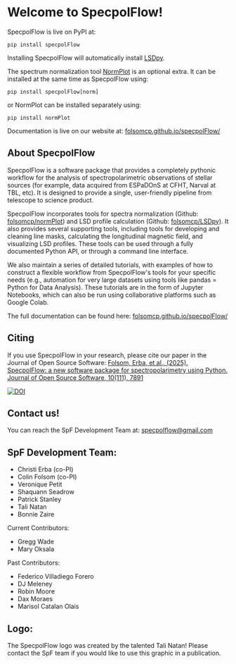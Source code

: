 # Welcome to SpecpolFlow!

SpecpolFlow is live on PyPI at:
```
pip install specpolFlow
```

Installing SpecpolFlow will automatically install [LSDpy](https://github.com/folsomcp/LSDpy/).

The spectrum normalization tool [NormPlot](https://github.com/folsomcp/normPlot/) is an optional extra.  It can be installed at the same time as SpecpolFlow using:
```
pip install specpolFlow[norm]
```
or NormPlot can be installed separately using:
```
pip install normPlot
```

Documentation is live on our website at: [folsomcp.github.io/specpolFlow/](https://folsomcp.github.io/specpolFlow/)

## About SpecpolFlow

SpecpolFlow is a software package that provides a completely pythonic workflow for the analysis of spectropolarimetric observations of stellar sources (for example, data acquired from ESPaDOnS at CFHT, Narval at TBL, etc). It is designed to provide a single, user-friendly pipeline from telescope to science product.

SpecpolFlow incorporates tools for spectra normalization (Github: [folsomcp/normPlot](https://github.com/folsomcp/normPlot)) and LSD profile calculation (Github: [folsomcp/LSDpy](https://github.com/folsomcp/LSDpy)). It also provides several supporting tools, including tools for developing and cleaning line masks, calculating the longitudinal magnetic field, and visualizing LSD profiles. These tools can be used through a fully documented Python API, or through a command line interface.

We also maintain a series of detailed tutorials, with examples of how to construct a flexible workflow from SpecpolFlow's tools for your specific needs (e.g., automation for very large datasets using tools like pandas = Python for Data Analysis). 
These tutorials are in the form of Jupyter Notebooks, which can also be run using collaborative platforms such as Google Colab. 

The full documentation can be found here: [folsomcp.github.io/specpolFlow/](https://folsomcp.github.io/specpolFlow/)


## Citing

If you use SpecpolFlow in your research, please cite our paper in the Journal of Open Source Software:
[Folsom, Erba, et al., (2025). SpecpolFlow: a new software package for spectropolarimetry using Python. Journal of Open Source Software, 10(111), 7891](https://joss.theoj.org/papers/10.21105/joss.07891)

[![DOI](https://joss.theoj.org/papers/10.21105/joss.07891/status.svg)](https://doi.org/10.21105/joss.07891)

## Contact us!
You can reach the SpF Development Team at: specpolflow@gmail.com

## SpF Development Team:
* Christi Erba (co-PI)
* Colin Folsom (co-PI)
* Veronique Petit
* Shaquann Seadrow
* Patrick Stanley
* Tali Natan
* Bonnie Zaire

Current Contributors:
* Gregg Wade
* Mary Oksala

Past Contributors:
* Federico Villadiego Forero
* DJ Meleney
* Robin Moore
* Dax Moraes
* Marisol Catalan Olais

## Logo:
The SpecpolFlow logo was created by the talented Tali Natan! Please contact the SpF team if you would like to use this graphic in a publication. 

